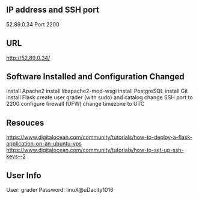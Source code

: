 ## IP address and SSH port
52.89.0.34
Port 2200

## URL
http://52.89.0.34/

## Software Installed and Configuration Changed
install Apache2
install libapache2-mod-wsgi
install PostgreSQL
install Git
install Flask
create user grader (with sudo) and catalog
change SSH port to 2200
configure firewall (UFW)
change timezone to UTC

## Resouces
https://www.digitalocean.com/community/tutorials/how-to-deploy-a-flask-application-on-an-ubuntu-vps
https://www.digitalocean.com/community/tutorials/how-to-set-up-ssh-keys--2

## User Info
User: grader
Password: linuX@uDacity1016